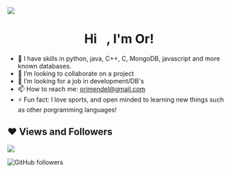 ![](https://media.giphy.com/media/3oxRmmB2KwO5f8pyyA/giphy.gif)

<h1 align="center">Hi <img src="https://raw.githubusercontent.com/MartinHeinz/MartinHeinz/master/wave.gif" width="15px">, I'm Or!</h1>

- 🌱 I have skills in python, java, C++, C, MongoDB, javascript and more known databases.
- 👯 I’m looking to collaborate on a project
- 🤔 I’m looking for a job in development/DB's
- 📫 How to reach me: orimendel@gmail.com
- ⚡ Fun fact: I love sports, and open minded to learning new things such as other porgramming languages!

## ❤ Views and Followers


![](https://komarev.com/ghpvc/?username=Ormendel&style=flat-square)

![GitHub followers](https://img.shields.io/github/followers/Ormendel?style=flat-square)
<!--
**Ormendel/Ormendel** is a ✨ _special_ ✨ repository because its `README.md` (this file) appears on your GitHub profile.

Here are some ideas to get you started:

- 🔭 I’m currently working on ...
- 🌱 I’m currently learning ...
- 👯 I’m looking to collaborate on ...
- 🤔 I’m looking for help with ...
- 💬 Ask me about ...
- 📫 How to reach me: orimendel@gmail.com
- 😄 Pronouns: ...
- ⚡ Fun fact: I love sports, and open minded to new things!
-->
